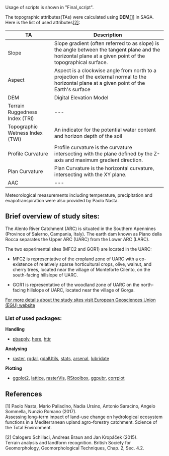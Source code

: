 ﻿Usage of scripts is shown in "Final_script". 

The topographic attributes(TAs) were calculated using **DEM**[[1]](#1) in SAGA. Here is the list of used attributes[[2]](#2):

| TA                              | Description |
| -----------                     | ----------- |
| Slope                           | Slope gradient (often referred to as slope) is the angle between the tangent plane and the horizontal plane at a given point of the topographical surface. |
| Aspect                          | Aspect is a clockwise angle from north to a projection of the external normal to the horizontal plane at a given point of the Earth's surface        |
| DEM                             | Digital Elevation Model        |
| Terrain Ruggedness Index (TRI)  | ---        |
| Topographic Wetness Index (TWI) | An indicator for the potential water content and horizon depth of the soil |
| Profile Curvature               | Profile curvature is the curvature intersecting with the plane defined by the Z-axis and maximum gradient direction.       |
| Plan Curvature                  | Plan Curvature is the horizontal curvature, intersecting with the XY plane.        | 
| AAC                             | ---        |

Meteorological measurements including temperature, precipitation and evapotranspiration were also provided by Paolo Nasta.

## Brief overview of study sites:

The Alento River Catchment (ARC) is situated in the Southern Apennines (Province of Salerno, Campania, Italy). The earth dam known as Piano della Rocca separates the Upper ARC (UARC) from the Lower ARC (LARC).

The two experimental sites (MFC2 and GOR1) are located in the UARC:

* MFC2 is representative of the cropland zone of UARC with a co-existence of relatively sparse horticultural crops, olive, walnut, and cherry trees, 
    located near the village of Monteforte Cilento, on the south-facing hillslope of UARC.  

* GOR1 is representative of the woodland zone of UARC on the north-facing hillslope of UARC, located near the village of Gorga.

[For more details about the study sites visit European Geosciences Union (EGU) website](https://blogs.egu.eu/divisions/hs/2020/12/02/featured-catchment-the-alento-hydrological-observatory-in-the-middle-of-the-mediterranean-region/?fbclid=IwAR2ZeiDsMvgiA-mFSMGo7fuptGc7FwzszJSLg3NHTVzhsJCWHmu4mBBiwtI)

### List of used packages:

**Handling**
* [pbapply](https://github.com/psolymos/pbapply), [here](https://github.com/jennybc/here_here), [httr](https://github.com/r-lib/httr)

**Analysing**
* [raster](https://github.com/rspatial/raster), [rgdal](https://github.com/cran/rgdal), [gdalUtils](https://github.com/cran/gdalUtils), [stats](), [arsenal](https://github.com/mayoverse/arsenal), [lubridate](https://github.com/tidyverse/lubridate)

**Plotting**
* [ggplot2](https://github.com/tidyverse/ggplot2), [lattice](https://github.com/cran/lattice), [rasterVis](https://github.com/oscarperpinan/rastervis), [RStoolbox](https://github.com/bleutner/RStoolbox), [ggpubr](https://github.com/kassambara/ggpubr), [corrplot](https://github.com/taiyun/corrplot)

## References
<a id="1">[1]</a> 
Paolo Nasta, Mario Palladino, Nadia Ursino, Antonio Saracino, Angelo Sommella, Nunzio Romano (2017).  
Assessing long-term impact of land-use change on hydrological ecosystem functions in a Mediterranean upland agro-forestry catchment. 
Science of the Total Environment.

<a id="2">[2]</a> 
Calogero Schillaci, Andreas Braun and Jan Kropáček (2015).  
Terrain analysis and landform recognition. 
British Society for Geomorphology, Geomorphological Techniques, Chap. 2, Sec. 4.2.